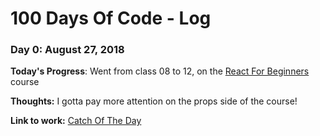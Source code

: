 # 100 Days Of Code - Log

### Day 0: August 27, 2018

**Today's Progress**: Went from class 08 to 12, on the [React For Beginners](ReactForBeginners.com) course

**Thoughts:** I gotta pay more attention on the props side of the course!

**Link to work:** [Catch Of The Day](https://github.com/pedrecal/catch-of-the-day)
